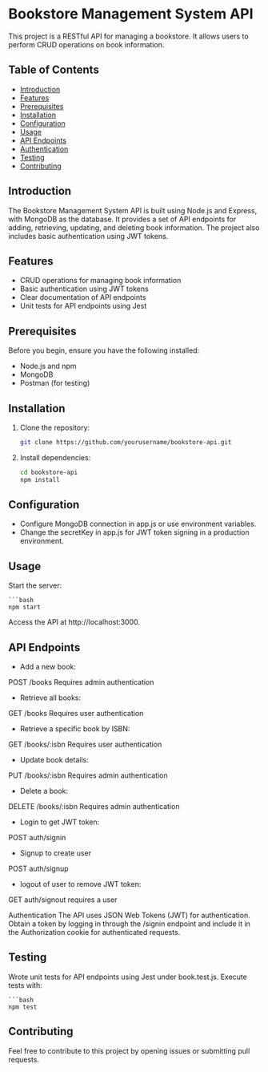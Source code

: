 # Bookstore Management System API

This project is a RESTful API for managing a bookstore. It allows users to perform CRUD operations on book information.

## Table of Contents

- [Introduction](#introduction)
- [Features](#features)
- [Prerequisites](#prerequisites)
- [Installation](#installation)
- [Configuration](#configuration)
- [Usage](#usage)
- [API Endpoints](#api-endpoints)
- [Authentication](#authentication)
- [Testing](#testing)
- [Contributing](#contributing)

  
## Introduction

The Bookstore Management System API is built using Node.js and Express, with MongoDB as the database. It provides a set of API endpoints for adding, retrieving, updating, and deleting book information. The project also includes basic authentication using JWT tokens.

## Features

- CRUD operations for managing book information
- Basic authentication using JWT tokens
- Clear documentation of API endpoints
- Unit tests for API endpoints using Jest

## Prerequisites

Before you begin, ensure you have the following installed:

- Node.js and npm
- MongoDB
- Postman (for testing)

## Installation

1. Clone the repository:

   ```bash
   git clone https://github.com/yourusername/bookstore-api.git
   
2. Install dependencies:

   ```bash
   cd bookstore-api
   npm install
   
## Configuration

- Configure MongoDB connection in app.js or use environment variables.
- Change the secretKey in app.js for JWT token signing in a production environment.

## Usage
Start the server:

    ```bash
    npm start
    
Access the API at http://localhost:3000.

## API Endpoints

- Add a new book:

POST /books
Requires admin authentication

- Retrieve all books:

GET /books
Requires user authentication

- Retrieve a specific book by ISBN:

GET /books/:isbn
Requires user authentication

- Update book details:

PUT /books/:isbn
Requires admin authentication

- Delete a book:

DELETE /books/:isbn
Requires admin authentication

- Login to get JWT token:

POST auth/signin

- Signup to create user

POST auth/signup

- logout of user to remove JWT token:

GET auth/signout
requires a user

Authentication
The API uses JSON Web Tokens (JWT) for authentication. Obtain a token by logging in through the /signin endpoint and include it in the Authorization cookie for authenticated requests.

## Testing
Wrote unit tests for API endpoints using Jest under book.test.js. Execute tests with:

    ```bash
    npm test

## Contributing
Feel free to contribute to this project by opening issues or submitting pull requests.




